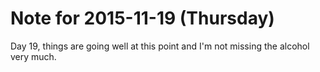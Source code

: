 # Note for 2015-11-19 (Thursday)

Day 19, things are going well at this point and I'm not missing the alcohol very much.
